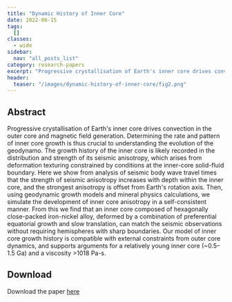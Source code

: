 ```yaml
---
title: "Dynamic History of Inner Core"
date: 2022-06-15
tags:
  []
classes:
  - wide
sidebar:
  nav: "all_posts_list"
category: research-papers
excerpt: "Progressive crystallisation of Earth's inner core drives convection in the outer core and magnetic field generation. Determining the rate and pattern of inner core growth is thus crucial to understanding the evolution of the geodynamo."
header:
  teaser: "/images/dynamic-history-of-inner-core/fig2.png"
---
```



## Abstract

Progressive crystallisation of Earth's inner core drives convection in the outer core and magnetic field generation. Determining the rate and pattern of inner core growth is thus crucial to understanding the evolution of the geodynamo. The growth history of the inner core is likely recorded in the distribution and strength of its seismic anisotropy, which arises from deformation texturing constrained by conditions at the inner-core solid-fluid boundary. Here we show from analysis of seismic body wave travel times that the strength of seismic anisotropy increases with depth within the inner core, and the strongest anisotropy is offset from Earth's rotation axis. Then, using geodynamic growth models and mineral physics calculations, we simulate the development of inner core anisotropy in a self-consistent manner. From this we find that an inner core composed of hexagonally close-packed iron-nickel alloy, deformed by a combination of preferential equatorial growth and slow translation, can match the seismic observations without requiring hemispheres with sharp boundaries. Our model of inner core growth history is compatible with external constraints from outer core dynamics, and supports arguments for a relatively young inner core (~0.5–1.5 Ga) and a viscosity >1018 Pa-s.

## Download
Download the paper <a href="https://www.nature.com/articles/s41561-021-00761-w" class="btn btn--success">here</a>
